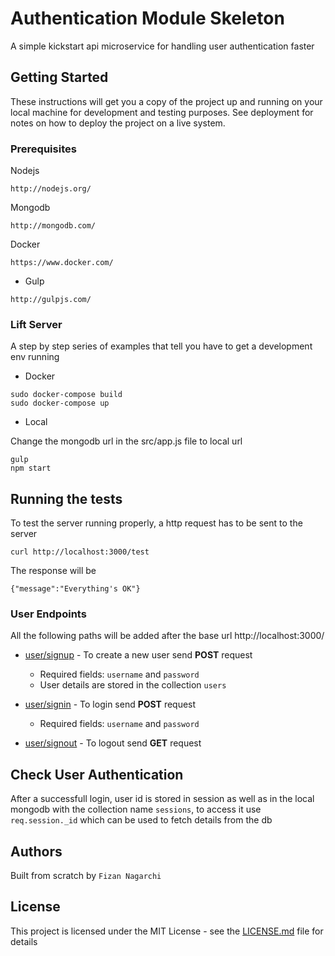 # Authentication Module Skeleton

A simple kickstart api microservice for handling user authentication faster

## Getting Started

These instructions will get you a copy of the project up and running on your local machine for development and testing purposes. See deployment for notes on how to deploy the project on a live system.

### Prerequisites

Nodejs

```
http://nodejs.org/
```

Mongodb

```
http://mongodb.com/
```

Docker

```
https://www.docker.com/
```
* Gulp

```
http://gulpjs.com/
```

### Lift Server

A step by step series of examples that tell you have to get a development env running

* Docker

```
sudo docker-compose build
sudo docker-compose up
```

* Local

Change the mongodb url in the src/app.js file to local url

```
gulp
npm start
```

## Running the tests

To test the server running properly, a http request has to be sent to the server

```
curl http://localhost:3000/test
```

The response will be
```
{"message":"Everything's OK"}
```

### User Endpoints

All the following paths will be added after the base url http://localhost:3000/

- [user/signup](http://localhost:3000/user/signup) - To create a new user send **POST** request
    - Required fields: ```username``` and ```password```
    - User details are stored in the collection ```users```

- [user/signin](http://localhost:3000/user/signin) - To login send **POST** request
    - Required fields: ```username``` and ```password```

- [user/signout](http://localhost:3000/user/signout) - To logout send **GET** request

## Check User Authentication

After a successfull login, user id is stored in session as well as in the local mongodb with the collection name ```sessions```, to access it use ```req.session._id``` which can be used to fetch details from the db 

## Authors

Built from scratch by ```Fizan Nagarchi```

## License

This project is licensed under the MIT License - see the [LICENSE.md](LICENSE.md) file for details
